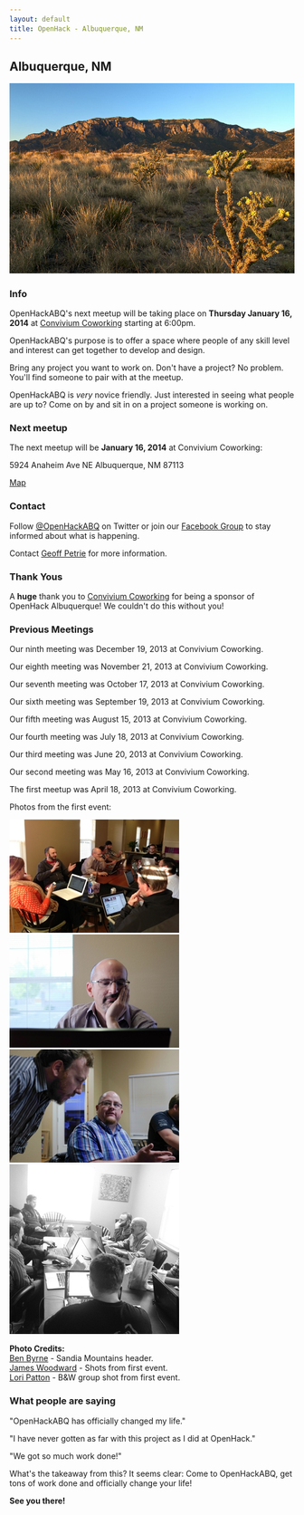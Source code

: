 ```yaml
---
layout: default
title: OpenHack - Albuquerque, NM
---
```


## Albuquerque, NM

![Albuquerque, NM Sandia](/albuquerque/img/sandia_drywall.jpg)

### Info

OpenHackABQ's next meetup will be taking place on **Thursday January 16, 2014** at
[Convivium Coworking](http://www.conviviumcoworking.com/) starting at 6:00pm.

OpenHackABQ's purpose is to offer a space where people of any skill level
and interest can get together to develop and design.

Bring any project you want to work on. Don't have a project? No problem.
You'll find someone to pair with at the meetup.

OpenHackABQ is _very_ novice friendly. Just interested in seeing what people
are up to? Come on by and sit in on a project someone is working on.

### Next meetup

The next meetup will be **January 16, 2014** at Convivium Coworking:

5924 Anaheim Ave NE
Albuquerque, NM 87113

[Map](http://goo.gl/maps/5y7xs)

### Contact

Follow [@OpenHackABQ](https://twitter.com/OpenHackABQ) on Twitter or join our
[Facebook Group](https://www.facebook.com/groups/621303567898347/) to stay
informed about what is happening.

Contact [Geoff Petrie](mailto:g.petrie+openhack@gmail.com) for more
information.

### Thank Yous

A **huge** thank you to [Convivium Coworking](http://www.conviviumcoworking.com/)
for being a sponsor of OpenHack Albuquerque! We couldn't do this without you!

### Previous Meetings

Our ninth meeting was December 19, 2013 at Convivium Coworking.

Our eighth meeting was November 21, 2013 at Convivium Coworking.

Our seventh meeting was October 17, 2013 at Convivium Coworking.

Our sixth meeting was September 19, 2013 at Convivium Coworking.

Our fifth meeting was August 15, 2013 at Convivium Coworking.

Our fourth meeting was July 18, 2013 at Convivium Coworking.

Our third meeting was June 20, 2013 at Convivium Coworking.

Our second meeting was May 16, 2013 at Convivium Coworking.

The first meetup was April 18, 2013 at Convivium Coworking.

Photos from the first event:

![Some of the group](/albuquerque/img/photo03-geoff_petrie.jpg) ![Hard thinking](/albuquerque/img/photo02-james_woodward.jpg)
![A conversation](/albuquerque/img/photo01-james_woodward.jpg) ![Another group shot](/albuquerque/img/photo04-lori_patton.jpg)

**Photo Credits:**  
[Ben Byrne](http://www.flickr.com/photos/drywall/) - Sandia Mountains header.  
[James Woodward](https://twitter.com/JMW) - Shots from first event.  
[Lori Patton](http://design564.com) - B&W group shot from first event.

### What people are saying

"OpenHackABQ has officially changed my life."

"I have never gotten as far with this project as I did at OpenHack."

"We got so much work done!"

What's the takeaway from this? It seems clear: Come to OpenHackABQ, get tons of
work done and officially change your life!

**See you there!**

